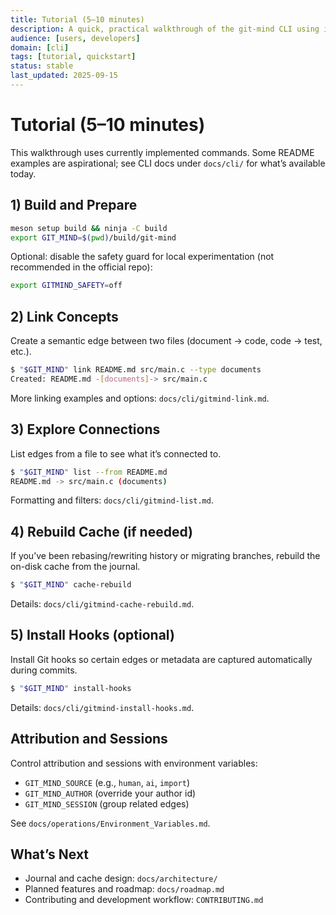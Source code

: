 ```yaml
---
title: Tutorial (5–10 minutes)
description: A quick, practical walkthrough of the git-mind CLI using implemented commands.
audience: [users, developers]
domain: [cli]
tags: [tutorial, quickstart]
status: stable
last_updated: 2025-09-15
---
```


# Tutorial (5–10 minutes)

This walkthrough uses currently implemented commands. Some README examples are aspirational; see CLI docs under `docs/cli/` for what’s available today.

## 1) Build and Prepare

```bash
meson setup build && ninja -C build
export GIT_MIND=$(pwd)/build/git-mind
```

Optional: disable the safety guard for local experimentation (not recommended in the official repo):

```bash
export GITMIND_SAFETY=off
```

## 2) Link Concepts

Create a semantic edge between two files (document → code, code → test, etc.).

```bash
$ "$GIT_MIND" link README.md src/main.c --type documents
Created: README.md -[documents]-> src/main.c
```

More linking examples and options: `docs/cli/gitmind-link.md`.

## 3) Explore Connections

List edges from a file to see what it’s connected to.

```bash
$ "$GIT_MIND" list --from README.md
README.md -> src/main.c (documents)
```

Formatting and filters: `docs/cli/gitmind-list.md`.

## 4) Rebuild Cache (if needed)

If you’ve been rebasing/rewriting history or migrating branches, rebuild the on-disk cache from the journal.

```bash
$ "$GIT_MIND" cache-rebuild
```

Details: `docs/cli/gitmind-cache-rebuild.md`.

## 5) Install Hooks (optional)

Install Git hooks so certain edges or metadata are captured automatically during commits.

```bash
$ "$GIT_MIND" install-hooks
```

Details: `docs/cli/gitmind-install-hooks.md`.

## Attribution and Sessions

Control attribution and sessions with environment variables:

- `GIT_MIND_SOURCE` (e.g., `human`, `ai`, `import`)
- `GIT_MIND_AUTHOR` (override your author id)
- `GIT_MIND_SESSION` (group related edges)

See `docs/operations/Environment_Variables.md`.

## What’s Next

- Journal and cache design: `docs/architecture/`
- Planned features and roadmap: `docs/roadmap.md`
- Contributing and development workflow: `CONTRIBUTING.md`
